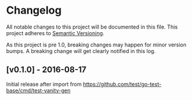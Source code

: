 # Changelog

All notable changes to this project will be documented in this
file.  This project adheres to [Semantic Versioning](http://semver.org/).

As this project is pre 1.0, breaking changes may happen for minor version
bumps.  A breaking change will get clearly notified in this log.

## [v0.1.0] - 2016-08-17

Initial release after import from https://github.com/test/go-test-base/cmd/test-vanity-gen

[Unreleased]: https://github.com/test/go/compare/test-vanity-gen-v0.1.0...master

